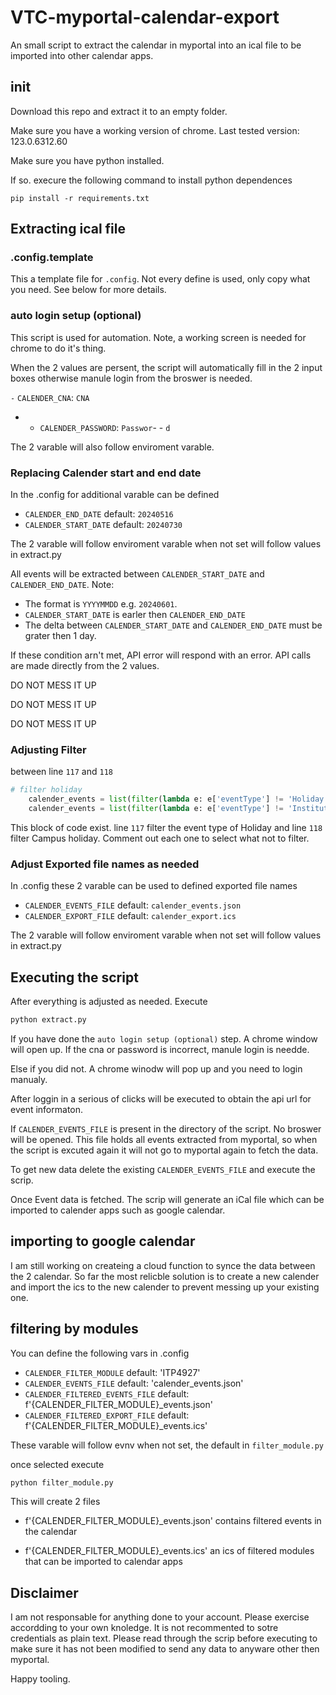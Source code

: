 # VTC-myportal-calendar-export

An small script to extract the calendar in myportal into an ical file to be imported into other calendar apps.

## init

Download this repo and extract it to an empty folder.

Make sure you have a working version of chrome. Last tested version: 123.0.6312.60

Make sure you have python installed.

If so. execure the following command to install python dependences

```
pip install -r requirements.txt
```

## Extracting ical file

### .config.template

This a template file for `.config`. Not every define is used, only copy what you need. See below for more details.

### auto login setup (optional)

This script is used for automation. Note, a working screen is needed for chrome to do it's thing.

When the 2 values are persent, the script will automatically fill in the 2 input boxes otherwise manule login from the broswer is needed.

`-` `CALENDER_CNA`: `CNA`
- - `CALENDER_PASSWORD`: `Passwor`- - `d`

The 2 varable will also follow enviroment varable.

### Replacing Calender start and end date

In the .config for additional varable can be defined

- `CALENDER_END_DATE` default: `20240516`
- `CALENDER_START_DATE` default: `20240730`

The 2 varable will follow enviroment varable when not set will follow values in extract.py

All events will be extracted between `CALENDER_START_DATE` and `CALENDER_END_DATE`. Note:

- The format is `YYYYMMDD` e.g. `20240601`. 
- `CALENDER_START_DATE` is earler then `CALENDER_END_DATE`
- The delta between `CALENDER_START_DATE` and `CALENDER_END_DATE` must be grater then 1 day.

If these condition arn't met, API error will respond with an error. API calls are made directly from the 2 values.

DO NOT MESS IT UP

DO NOT MESS IT UP

DO NOT MESS IT UP

### Adjusting Filter

between line `117` and `118`

``` python
# filter holiday
    calender_events = list(filter(lambda e: e['eventType'] != 'Holiday', calender_events))
    calender_events = list(filter(lambda e: e['eventType'] != 'InstitutionHoliday', calender_events))
```

This block of code exist. line `117` filter the event type of Holiday and line `118` filter Campus holiday. Comment out each one to select what not to filter.

### Adjust Exported file names as needed

In .config these 2 varable can be used to defined exported file names

- `CALENDER_EVENTS_FILE` default: `calender_events.json`
- `CALENDER_EXPORT_FILE` default: `calender_export.ics`

The 2 varable will follow enviroment varable when not set will follow values in extract.py

## Executing the script

After everything is adjusted as needed. Execute

``` cmd
python extract.py
```

If you have done the `auto login setup (optional)` step. A chrome window will open up. If the cna or password is incorrect, manule login is needde.

Else if you did not. A chrome winodw will pop up and you need to login manualy.

After loggin in a serious of clicks will be executed to obtain the api url for event informaton.

If `CALENDER_EVENTS_FILE` is present in the directory of the script. No broswer will be opened. This file holds all events extracted from myportal, so when the script is excuted again it will not go to myportal again to fetch the data.

To get new data delete the existing `CALENDER_EVENTS_FILE` and execute the scrip.

Once Event data is fetched. The scrip will generate an iCal file which can be imported to calender apps such as google calendar.

## importing to google calendar

I am still working on createing a cloud function to synce the data between the 2 calendar. So far the most relicble solution is to create a new calender and import the ics to the new calender to prevent messing up your existing one.

## filtering by modules

You can define the following vars in .config

- `CALENDER_FILTER_MODULE` default: 'ITP4927'
- `CALENDER_EVENTS_FILE` default: 'calender_events.json'
- `CALENDER_FILTERED_EVENTS_FILE` default: f'{CALENDER_FILTER_MODULE}_events.json'
- `CALENDER_FILTERED_EXPORT_FILE` default: f'{CALENDER_FILTER_MODULE}_events.ics'

These varable will follow evnv when not set, the default in `filter_module.py`

once selected execute

``` bash
python filter_module.py
```

This will create 2 files

- f'{CALENDER_FILTER_MODULE}_events.json'
   contains filtered events in the calendar

- f'{CALENDER_FILTER_MODULE}_events.ics'
   an ics of filtered modules that can be imported to calendar apps

## Disclaimer

I am not responsable for anything done to your account. Please exercise accordding to your own knoledge. It is not recommented to sotre credentials as plain text. Please read through the scrip before executing to make sure it has not been modified to send any data to anyware other then myportal.

Happy tooling.
